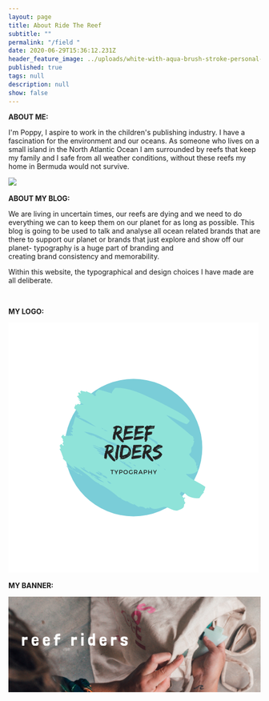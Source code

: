 ```yaml
---
layout: page
title: About Ride The Reef
subtitle: ""
permalink: "/field "
date: 2020-06-29T15:36:12.231Z
header_feature_image: ../uploads/white-with-aqua-brush-stroke-personal-logo.png
published: true
tags: null
description: null
show: false
---
```

**ABOUT ME:**

I'm Poppy, I aspire to work in the children's publishing industry. I have a fascination for the environment and our oceans. As someone who lives on a small island in the North Atlantic Ocean I am surrounded by reefs that keep my family and I safe from all weather conditions, without these reefs my home in Bermuda would not survive.

![](../uploads/screenshot-2020-09-27-at-23.34.43.png)

**ABOUT MY BLOG:**

We are living in uncertain times, our reefs are dying and we need to do everything we can to keep them on our planet for as long as possible. This blog is going to be used to talk and analyse all ocean related brands that are there to support our planet or brands that just explore and show off our planet- typography is a huge part of branding and creating brand consistency and memorability.

Within this website, the typographical and design choices I have made are all deliberate.

![]()

**MY LOGO:**

![](../uploads/white-with-aqua-brush-stroke-personal-logo.png)

**MY BANNER:**

![](../uploads/breathe-facebook-cover.png)